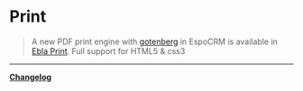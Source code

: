 # Print  <a href="https://www.espocrm.com/extensions/print" target="_blank" id="ext-version"></a>

> A new PDF print engine with [gotenberg](https://gotenberg.dev/) in EspoCRM is available
> in [Ebla Print](https://www.eblasoft.com.tr/espocrm-extension-page/print).
> Full support for HTML5 & css3

---

**<font color=gray> [Changelog](changelog.md) </font>**


<script>
    async function fetchData() {
    const url = 'https://crm.eblasoft.com.tr/api/v1/Docs?id=636b5e37ac9967036';
    const response = await fetch(url);
    const data = await response.json();
    
    const {version} = data;
    const badgeUrl = `https://img.shields.io/badge/version-${version}-green`;
    
    const badgeImg = document.createElement("img");
    badgeImg.src = badgeUrl;
    badgeImg.style = "height: 22px; margin-left: 10px;";


    document.getElementById("ext-version").appendChild(badgeImg);
}
    fetchData();

</script>